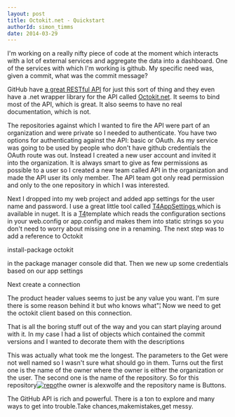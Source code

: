 ```yaml
---
layout: post
title: Octokit.net - Quickstart
authorId: simon_timms
date: 2014-03-29
---
```


I'm working on a really nifty piece of code at the moment which interacts with a lot of external services and aggregate the data into a dashboard. One of the services with which I'm working is github. My specific need was, given a commit, what was the commit message?

GitHub have [a great RESTful API](http://developer.github.com/v3/) for just this sort of thing and they even have a .net wrapper library for the API called [Octokit.net](https://github.com/octokit/octokit.net). It seems to bind most of the API, which is great. It also seems to have no real documentation, which is not.

The repositories against which I wanted to fire the API were part of an organization and were private so I needed to authenticate. You have two options for authenticating against the API: basic or OAuth. As my service was going to be used by people who don't have github credentials the OAuth route was out. Instead I created a new user account and invited it into the organization. It is always smart to give as few permissions as possible to a user so I created a new team called API in the organization and made the API user its only member. The API team got only read permission and only to the one repository in which I was interested.

Next I dropped into my web project and added app settings for the user name and password. I use a great little tool called [T4AppSettings ](https://github.com/motowilliams/T4-AppSettings)which is available in nuget. It is a [T4](http://www.hanselman.com/blog/T4TextTemplateTransformationToolkitCodeGenerationBestKeptVisualStudioSecret.aspx)template which reads the configuration sections in your web.config or app.config and makes them into static strings so you don't need to worry about missing one in a renaming. The next step was to add a reference to Octokit

install-package octokit

in the package manager console did that. Then we new up some credentials based on our app settings

<script src='https://gist.github.com/stimms/9815797.js'></script>

Next create a connection

<script src='https://gist.github.com/stimms/9815842.js'></script>

The product header values seems to just be any value you want. I'm sure there is some reason behind it but who knows what"¦ Now we need to get the octokit client based on this connection.

<script src='https://gist.github.com/stimms/9815882.js'></script>

That is all the boring stuff out of the way and you can start playing around with it. In my case I had a list of objects which contained the commit versions and I wanted to decorate them with the descriptions

<script src='https://gist.github.com/stimms/9815954.js'></script>

This was actually what took me the longest. The parameters to the Get were not well named so I wasn't sure what should go in them. Turns out the first one is the name of the owner where the owner is either the organization or the user. The second one is the name of the repository. So for this repository[![repo](http://stimms.files.wordpress.com/2014/03/repo.jpg)](http://stimms.files.wordpress.com/2014/03/repo.jpg)the owner is alexwolfe and the repository name is Buttons.

The GitHub API is rich and powerful. There is a ton to explore and many ways to get into trouble.Take chances,makemistakes,get messy.





